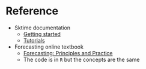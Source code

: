 # Reference

- Sktime documentation
  - [Getting started](https://www.sktime.net/en/stable/get_started.html)
  - [Tutorials](https://www.sktime.net/en/latest/tutorials.html)
- Forecasting online textbook
  - [Forecasting: Principles and Practice](https://otexts.com/fpp3/)
  - The code is in `R` but the concepts are the same
